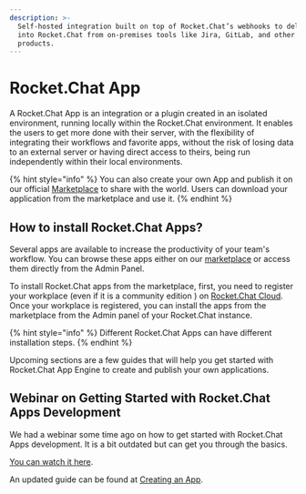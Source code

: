 ```yaml
---
description: >-
  Self-hosted integration built on top of Rocket.Chat’s webhooks to deliver data
  into Rocket.Chat from on-premises tools like Jira, GitLab, and other popular
  products.
---
```


# Rocket.Chat App

A Rocket.Chat App is an integration or a plugin created in an isolated environment, running locally within the Rocket.Chat environment. It enables the users to get more done with their server, with the flexibility of integrating their workflows and favorite apps, without the risk of losing data to an external server or having direct access to theirs, being run independently within their local environments.

{% hint style="info" %}
You can also create your own App and publish it on our official [Marketplace](https://rocket.chat/marketplace) to share with the world. Users can download your application from the marketplace and use it.
{% endhint %}

## How to install Rocket.Chat Apps?

Several apps are available to increase the productivity of your team's workflow. You can browse these apps either on our [marketplace](https://rocket.chat/marketplace) or access them directly from the Admin Panel.

To install Rocket.Chat apps from the marketplace, first, you need to register your workplace (even if it is a community edition ) on [Rocket.Chat Cloud](https://cloud.rocket.chat). Once your workplace is registered, you can install the apps from the marketplace from the Admin panel of your Rocket.Chat instance.

{% hint style="info" %}
Different Rocket.Chat Apps can have different installation steps.
{% endhint %}

Upcoming sections are a few guides that will help you get started with Rocket.Chat App Engine to create and publish your own applications.

## Webinar on Getting Started with Rocket.Chat Apps Development

We had a webinar some time ago on how to get started with Rocket.Chat Apps development. It is a bit outdated but can get you through the basics.

[You can watch it here](https://www.youtube.com/watch?v=PaFPeD6QG9k).

An updated guide can be found at [Creating an App](getting-started/creating-an-app.md).
